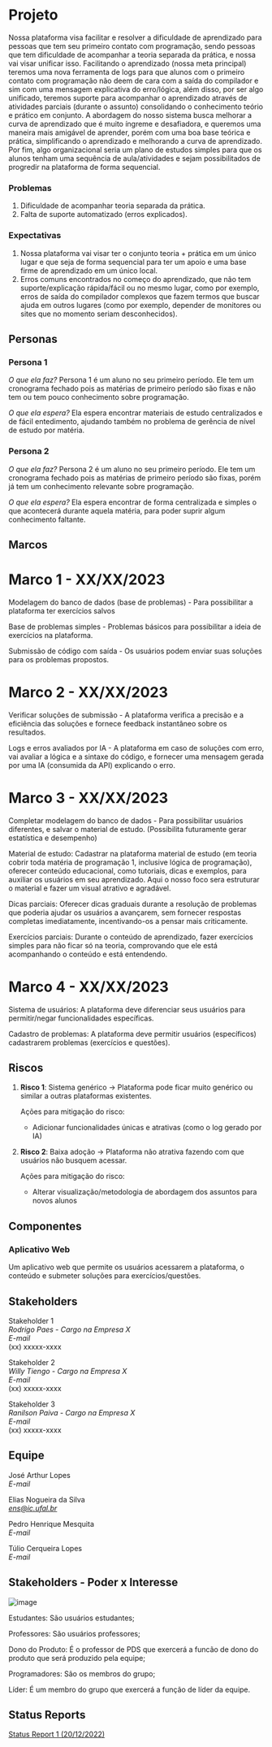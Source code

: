 # Projeto

Nossa plataforma visa facilitar e resolver a dificuldade de aprendizado para pessoas que tem seu primeiro contato com programação, sendo pessoas que tem dificuldade de acompanhar a teoria separada da prática, e nossa vai visar unificar isso. Facilitando o aprendizado (nossa meta principal) teremos uma nova ferramenta de logs para que alunos com o primeiro contato com programação não deem de cara com a saída do compilador e sim com uma mensagem explicativa do erro/lógica, além disso, por ser algo unificado, teremos suporte para acompanhar o aprendizado através de atividades parciais (durante o assunto) consolidando o conhecimento teório e prático em conjunto. A abordagem do nosso sistema busca melhorar a curva de aprendizado que é muito íngreme e desafiadora, e queremos uma maneira mais amigável de aprender, porém com uma boa base teórica e prática, simplificando o aprendizado e melhorando a curva de aprendizado. Por fim, algo organizacional seria um plano de estudos simples para que os alunos tenham uma sequência de aula/atividades e sejam possibilitados de progredir na plataforma de forma sequencial.

### Problemas

1) Dificuldade de acompanhar teoria separada da prática.
2) Falta de suporte automatizado (erros explicados).

### Expectativas

1) Nossa plataforma vai visar ter o conjunto teoria + prática em um único lugar e que seja de forma sequencial para ter um apoio e uma base firme de aprendizado em um único local.
2) Erros comuns encontrados no começo do aprendizado, que não tem suporte/explicação rápida/fácil ou no mesmo lugar, como por exemplo, erros de saída do compilador complexos que fazem termos que buscar ajuda em outros lugares (como por exemplo, depender de monitores ou sites que no momento seriam desconhecidos).


## Personas

### Persona 1

*O que ela faz?* Persona 1 é um aluno no seu primeiro período. Ele tem um cronograma fechado pois as matérias de primeiro período são fixas e não tem ou tem pouco conhecimento sobre programação.

*O que ela espera?* Ela espera encontrar materiais de estudo centralizados e de fácil entedimento, ajudando também no problema de gerência de nível de estudo por matéria. 

### Persona 2

*O que ela faz?* Persona 2 é um aluno no seu primeiro período. Ele tem um cronograma fechado pois as matérias de primeiro período são fixas, porém já tem um conhecimento relevante sobre programação.

*O que ela espera?* Ela espera encontrar de forma centralizada e simples o que acontecerá durante aquela matéria, para poder suprir algum conhecimento faltante.

## Marcos

# Marco 1 - XX/XX/2023

Modelagem do banco de dados (base de problemas) - Para possibilitar a plataforma ter exercícios salvos

Base de problemas simples - Problemas básicos para possibilitar a ideia de exercícios na plataforma.

Submissão de código com saída - Os usuários podem enviar suas soluções para os problemas propostos. 

# Marco 2 - XX/XX/2023

Verificar soluções de submissão - A plataforma verifica a precisão e a eficiência das soluções e fornece feedback instantâneo sobre os resultados.

Logs e erros avaliados por IA - A plataforma em caso de soluções com erro, vai avaliar a lógica e a sintaxe do código, e fornecer uma mensagem gerada por uma IA (consumida da API) explicando o erro.

# Marco 3 - XX/XX/2023

Completar modelagem do banco de dados - Para possibilitar usuários diferentes, e salvar o material de estudo. (Possibilita futuramente gerar estatística e desempenho)

Material de estudo: Cadastrar na plataforma material de estudo (em teoria cobrir toda matéria de programação 1, inclusive lógica de programação), oferecer conteúdo educacional, como tutoriais, dicas e exemplos, para auxiliar os usuários em seu aprendizado. Aqui o nosso foco sera estruturar o material e fazer um visual atrativo e agradável.

Dicas parciais: Oferecer dicas graduais durante a resolução de problemas que poderia ajudar os usuários a avançarem, sem fornecer respostas completas imediatamente, incentivando-os a pensar mais criticamente.

Exercícios parciais: Durante o conteúdo de aprendizado, fazer exercícios simples para não ficar só na teoria, comprovando que ele está acompanhando o conteúdo e está entendendo.

# Marco 4 - XX/XX/2023

Sistema de usuários: A plataforma deve diferenciar seus usuários para permitir/negar funcionalidades específicas.

Cadastro de problemas: A plataforma deve permitir usuários (específicos) cadastrarem problemas (exercícios e questões).


## Riscos

1. **Risco 1**: Sistema genérico -> Plataforma pode ficar muito genérico ou similar a outras plataformas existentes.

   Ações para mitigação do risco:

   * Adicionar funcionalidades únicas e atrativas (como o log gerado por IA)
  
2. **Risco 2**: Baixa adoção -> Plataforma não atrativa fazendo com que usuários não busquem acessar.

   Ações para mitigação do risco:

   * Alterar visualização/metodologia de abordagem dos assuntos para novos alunos


## Componentes

### Aplicativo Web 
Um aplicativo web que permite os usuários acessarem a plataforma, o conteúdo e submeter soluções para exercícios/questões.

## Stakeholders

Stakeholder 1 <br />
*Rodrigo Paes - Cargo na Empresa X* <br />
*E-mail* <br />
(xx) xxxxx-xxxx

Stakeholder 2 <br />
*Willy Tiengo - Cargo na Empresa X* <br />
*E-mail* <br />
(xx) xxxxx-xxxx

Stakeholder 3 <br />
*Ranilson Paiva - Cargo na Empresa X* <br />
*E-mail* <br />
(xx) xxxxx-xxxx

## Equipe

José Arthur Lopes <br />
*E-mail* <br />

Elias Nogueira da Silva <br />
*ens@ic.ufal.br* <br />

Pedro Henrique Mesquita <br />
*E-mail* <br />

Túlio Cerqueira Lopes <br />
*E-mail* <br />

## Stakeholders - Poder x Interesse

![image](https://github.com/EliasNsilva/projeto-pds/assets/83170114/abfe530e-72eb-4f3e-9cb2-393dc9738f4a)

Estudantes: São usuários estudantes;

Professores: São usuários professores;

Dono do Produto: É o professor de PDS que exercerá a funcão de dono do produto que será produzido pela equipe;

Programadores: São os membros do grupo;

Líder: É um membro do grupo que exercerá a função de líder da equipe.


## Status Reports
[Status Report 1 (20/12/2022)](status_report_1.md)
